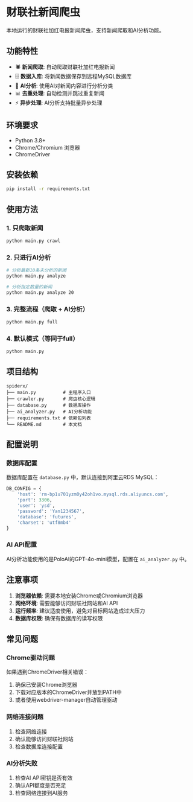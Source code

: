 # 财联社新闻爬虫

本地运行的财联社加红电报新闻爬虫，支持新闻爬取和AI分析功能。

## 功能特性

- 🕷️ **新闻爬取**: 自动爬取财联社加红电报新闻
- 🗄️ **数据入库**: 将新闻数据保存到远程MySQL数据库
- 🤖 **AI分析**: 使用AI对新闻内容进行分析分类
- 📊 **去重处理**: 自动检测并跳过重复新闻
- ⚡ **异步处理**: AI分析支持批量异步处理

## 环境要求

- Python 3.8+
- Chrome/Chromium 浏览器
- ChromeDriver

## 安装依赖

```bash
pip install -r requirements.txt
```

## 使用方法

### 1. 只爬取新闻
```bash
python main.py crawl
```

### 2. 只进行AI分析
```bash
# 分析最新10条未分析的新闻
python main.py analyze

# 分析指定数量的新闻
python main.py analyze 20
```

### 3. 完整流程（爬取 + AI分析）
```bash
python main.py full
```

### 4. 默认模式（等同于full）
```bash
python main.py
```

## 项目结构

```
spiderx/
├── main.py          # 主程序入口
├── crawler.py       # 爬虫核心逻辑
├── database.py      # 数据库操作
├── ai_analyzer.py   # AI分析功能
├── requirements.txt # 依赖包列表
└── README.md        # 本文档
```

## 配置说明

### 数据库配置
数据库配置在 `database.py` 中，默认连接到阿里云RDS MySQL：
```python
DB_CONFIG = {
    'host': 'rm-bp1u701yzm0y42oh1vo.mysql.rds.aliyuncs.com',
    'port': 3306,
    'user': 'ysd',
    'password': 'Yan1234567',
    'database': 'futures',
    'charset': 'utf8mb4'
}
```

### AI API配置
AI分析功能使用的是PoloAI的GPT-4o-mini模型，配置在 `ai_analyzer.py` 中。

## 注意事项

1. **浏览器依赖**: 需要本地安装Chrome或Chromium浏览器
2. **网络环境**: 需要能够访问财联社网站和AI API
3. **运行频率**: 建议适度使用，避免对目标网站造成过大压力
4. **数据库权限**: 确保有数据库的读写权限

## 常见问题

### Chrome驱动问题
如果遇到ChromeDriver相关错误：
1. 确保已安装Chrome浏览器
2. 下载对应版本的ChromeDriver并放到PATH中
3. 或者使用webdriver-manager自动管理驱动

### 网络连接问题
1. 检查网络连接
2. 确认能够访问财联社网站
3. 检查数据库连接配置

### AI分析失败
1. 检查AI API密钥是否有效
2. 确认API额度是否充足
3. 检查网络连接到AI服务
